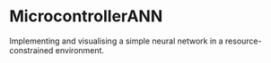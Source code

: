 # MicrocontrollerANN

Implementing and visualising a simple neural network in a resource-constrained environment.
